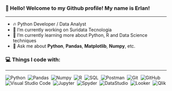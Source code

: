 ### 👋 Hello! Welcome to my Github profile! My name is Erlan!
-----------------------------------------------------------------------------------------------------------------------------------

- 🔥 Python Developer / Data Analyst
- 🔭 I’m currently working on Suridata Tecnologia
- 🌱 I’m currently learning more about Python, R and Data Science techniques
- 💬 Ask me about **Python**, **Pandas**, **Matplotlib**, **Numpy**, etc.

### 💻 Things I code with:
-----------------------------------------------------------------------------------------------------------------------------------
![Python](https://img.shields.io/badge/-Python-05122A?style=flat&logo=python)&nbsp;
![Pandas](https://img.shields.io/badge/-Pandas-05122A?style=flat&logo=pandas)&nbsp;
![Numpy](https://img.shields.io/badge/-Numpy-05122A?style=flat&logo=numpy)&nbsp;
![R](https://img.shields.io/badge/-R-05122A?style=flat&logo=r)&nbsp;
![SQL](https://img.shields.io/badge/-SQL-05122A?style=flat&logo=sql)&nbsp;
![Postman](https://img.shields.io/badge/-Postman-05122A?style=flat&logo=postman)&nbsp;
![Git](https://img.shields.io/badge/-Git-05122A?style=flat&logo=git)&nbsp;
![GitHub](https://img.shields.io/badge/-GitHub-05122A?style=flat&logo=github)&nbsp;
![Visual Studio Code](https://img.shields.io/badge/-Visual%20Studio%20Code-05122A?style=flat&logo=visual-studio-code&logoColor=007ACC)&nbsp;
![Jupyter](https://img.shields.io/badge/-Jupyter-05122A?style=flat&logo=jupyter)&nbsp;
![Spyder](https://img.shields.io/badge/-Spyder-05122A?style=flat&logo=spyder)&nbsp;
![DataStudio](https://img.shields.io/badge/-DataStudio-05122A?style=flat&logo=datastudio)&nbsp;
![Looker](https://img.shields.io/badge/-Looker-05122A?style=flat&logo=looker)&nbsp;
![Qlik](https://img.shields.io/badge/-Qlik-05122A?style=flat&logo=qliksense)&nbsp;



